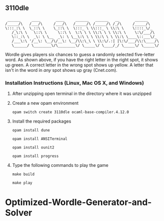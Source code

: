 ## 3110dle

```
 ______     ____       ____     ______   ______   __       ______      
/_____/\   /___/\     /___/\   /_____/\ /_____/\ /_/\     /_____/\     
\:::_:\ \  \_::\ \    \_::\ \  \:::_ \ \\:::_ \ \\:\ \    \::::_\/_    
   /_\:\ \   \::\ \     \::\ \  \:\ \ \ \\:\ \ \ \\:\ \    \:\/___/\   
   \::_:\ \  _\: \ \__  _\: \ \__\:\ \ \ \\:\ \ \ \\:\ \____\::___\/_  
   /___\:\ '/__\: \__/\/__\: \__/\\:\_\ \ \\:\/.:| |\:\/___/\\:\____/\ 
   \______/ \________\/\________\/ \_____\/ \____/_/ \_____\/ \_____\/ 
```

Wordle gives players six chances to guess a randomly selected five-letter word. As shown above, if you have the right letter in the right spot, it shows up green. A correct letter in the wrong spot shows up yellow. A letter that isn't in the word in *any* spot shows up gray (Cnet.com).

### Installation Instructions (Linux, Mac OS X, and Windows)

1. After unzipping open terminal in the directory where it was unzipped

2. Create a new opam environment

   ```opam switch create 3110dle ocaml-base-compiler.4.12.0```

3. Install the required packages

   ```opam install dune```

   ```opam install ANSITerminal```

   ```opam install ounit2```
   
   ```opam install progress```

4. Type the following commands to play the game

   ```make build```

   ```make play```









# Optimized-Wordle-Generator-and-Solver

